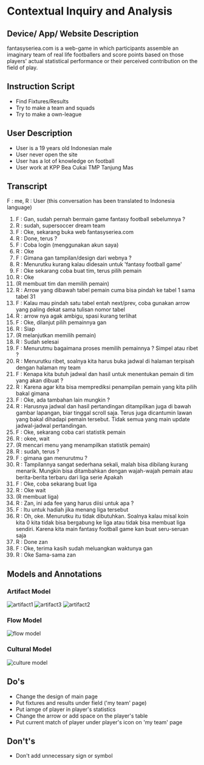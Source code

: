 # Contextual Inquiry and Analysis
## Device/ App/ Website Description
fantasyseriea.com is a web-game in which participants assemble an imaginary team of real life footballers and score points based on those players' actual statistical performance or their perceived contribution on the field of play.
## Instruction Script
- Find Fixtures/Results
- Try to make a team and squads
- Try to make a own-league
## User Description
- User is a 19 years old Indonesian male
- User never open the site
- User has a lot of knowledge on football
- User work at KPP Bea Cukai TMP Tanjung Mas
## Transcript
F : me, R : User
(this conversation has been translated to Indonesia language)
1.	F : Gan, sudah pernah bermain game fantasy football sebelumnya ?
2.	R : sudah, supersoccer dream team
3.	F : Oke, sekarang buka web fantasyseriea.com
4.	R : Done, terus ?
5.	F : Coba login (menggunakan akun saya)
6.	R : Oke
7.	F : Gimana gan tampilan/design dari webnya ?
8.	R : Menurutku kurang kalau didesain untuk 'fantasy football game'
9.	F : Oke sekarang coba buat tim, terus pilih pemain
10.	R : Oke
11.	(R membuat tim dan memilih pemain)
12.	R : Arrow yang dibawah tabel pemain cuma bisa pindah ke tabel 1 sama tabel 31
13.	F : Kalau mau pindah satu tabel entah next/prev, coba gunakan arrow yang paling dekat sama tulisan nomor tabel
14.	R : arrow nya agak ambigu, spasi kurang terlihat
15.	F : Oke, dilanjut pilih pemainnya gan
16.	R : Siap
17.	(R melanjutkan memilih pemain)
18.	R : Sudah selesai
19.	F : Menurutmu bagaimana proses memilih pemainnya ? Simpel atau ribet ?
20.	R : Menurutku ribet, soalnya kita harus buka jadwal di halaman terpisah dengan halaman my team
21.	F : Kenapa kita butuh jadwal dan hasil untuk menentukan pemain di tim yang akan dibuat ?
22. R : Karena agar kita bisa memprediksi penampilan pemain yang kita pilih bakal gimana
23.	F : Oke, ada tambahan lain mungkin ?
24.	R : Harusnya jadwal dan hasil pertandingan ditampilkan juga di bawah gambar lapangan, biar tinggal scroll saja. Terus juga dicantumin lawan yang bakal dihadapi pemain tersebut. Tidak semua yang main update jadwal-jadwal pertandingan.
25.	F : Oke, sekarang coba cari statistik pemain
26.	R : okee, wait
27.	(R mencari menu yang menampilkan statistik pemain)
28.	R : sudah, terus ?
29.	F : gimana gan menurutmu ?
30.	R : Tampilannya sangat sederhana sekali, malah bisa dibilang kurang menarik. Mungkin bisa ditambahkan dengan wajah-wajah pemain atau berita-berita terbaru dari liga serie Apakah
31.	F : Oke, coba sekarang buat liga
32.	R : Oke wait
33.	(R membuat liga)
34.	R : Zan, ini ada fee yang harus diisi untuk apa ?
35.	F : Itu untuk hadiah jika menang liga tersebut
36.	R : Oh, oke. Menurutku itu tidak dibutuhkan. Soalnya kalau misal koin kita 0 kita tidak bisa bergabung ke liga atau tidak bisa membuat liga sendiri. Karena kita main fantasy football game kan buat seru-seruan saja
37.	R : Done zan
38.	F : Oke, terima kasih sudah meluangkan waktunya gan
39.	R : Oke Sama-sama zan
## Models and Annotations
### Artifact Model
![artifact1](https://user-images.githubusercontent.com/33054425/53970359-1ac59180-412d-11e9-8f40-c7d63f4dfd0f.jpg)
![artifact3](https://user-images.githubusercontent.com/33054425/53970372-26b15380-412d-11e9-8a45-86c7ffb83162.jpg)
![artifact2](https://user-images.githubusercontent.com/33054425/53970385-2b760780-412d-11e9-8627-895d9135e8e8.jpg)
### Flow Model
![flow model](https://user-images.githubusercontent.com/33054425/53973980-56178e80-4134-11e9-8c24-d4158501f610.jpg)
### Cultural Model
![culture model](https://user-images.githubusercontent.com/33054425/53974009-60398d00-4134-11e9-8e43-ced59588eafb.jpg)
## Do's
- Change the design of main page
- Put fixtures and results under field ('my team' page)
- Put iamge of player in player's statistics
- Change the arrow or add space on the player's table
- Put current match of player under player's icon on 'my team' page
## Don't's
- Don't add unnecessary sign or symbol
